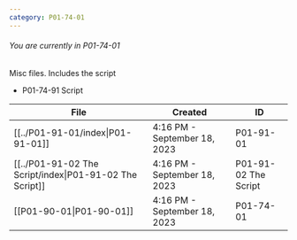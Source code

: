 ```yaml
---
category: P01-74-01
---
```

###### You are currently in P01-74-01

Misc files. Includes the script

- P01-74-91 Script

| File                                                                                                                      | Created                      | ID                   |
| ------------------------------------------------------------------------------------------------------------------------- | ---------------------------- | -------------------- |
| [[../P01-91-01/index\|P01-91-01]]                       | 4:16 PM - September 18, 2023 | P01-91-01            |
| [[../P01-91-02 The Script/index\|P01-91-02 The Script]] | 4:16 PM - September 18, 2023 | P01-91-02 The Script |
| [[P01-90-01\|P01-90-01]]                                 | 4:16 PM - September 18, 2023 | P01-74-01            |


